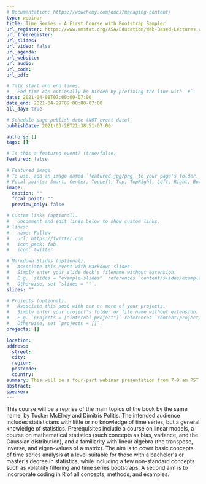 ```yaml
---
# Documentation: https://wowchemy.com/docs/managing-content/
type: webinar
title: Time Series - A First Course with Bootstrap Sampler
url_register: https://www.amstat.org/ASA/Education/Web-Based-Lectures.aspx#TSAFCBS
url_freeregister: 
url_slides:
url_video: false
url_agenda:
url_website:
url_audio:
url_code:
url_pdf:

# Talk start and end times.
#   End time can optionally be hidden by prefixing the line with `#`.
date: 2021-04-08T07:00:00-07:00
date_end: 2021-04-29T09:00:00-07:00
all_day: true

# Schedule page publish date (NOT event date).
publishDate: 2021-03-28T21:38:51-07:00

authors: []
tags: []

# Is this a featured event? (true/false)
featured: false

# Featured image
# To use, add an image named `featured.jpg/png` to your page's folder. 
# Focal points: Smart, Center, TopLeft, Top, TopRight, Left, Right, BottomLeft, Bottom, BottomRight.
image:
  caption: ""
  focal_point: ""
  preview_only: false

# Custom links (optional).
#   Uncomment and edit lines below to show custom links.
# links:
# - name: Follow
#   url: https://twitter.com
#   icon_pack: fab
#   icon: twitter

# Markdown Slides (optional).
#   Associate this event with Markdown slides.
#   Simply enter your slide deck's filename without extension.
#   E.g. `slides = "example-slides"` references `content/slides/example-slides.md`.
#   Otherwise, set `slides = ""`.
slides: ""

# Projects (optional).
#   Associate this post with one or more of your projects.
#   Simply enter your project's folder or file name without extension.
#   E.g. `projects = ["internal-project"]` references `content/project/deep-learning/index.md`.
#   Otherwise, set `projects = []`.
projects: []

location:
address:
  street:
  city:
  region:
  postcode:
  country:
summary: This will be a four-part webinar presentation from 7-9 am PST on the 8th, 15th, 22nd, and 29th of April.
abstract:
speaker:
---
```

<!--more-->
This course will be a reprise of the main topics of the book by the same name, by Tucker McElroy and Dimitris Politis. The intended audience includes statisticians with little or no knowledge of time series, but a general knowledge of statistics. Prerequisites include a course on linear models, a course on mathematical statistics (such concepts as bias, variance, and the Gaussian distribution), and a familiarity with linear algebra (the transpose, inverse, and eigen-values of a matrix). The aim is to cover basic concepts of time series analysis at a level suitable for those with a bachelor's or master's degree in statistics, while including a few non-standard concepts such as volatility filtering and time series bootstraps. A second aim is to incorporate coding in R of all concepts, methods, and examples.